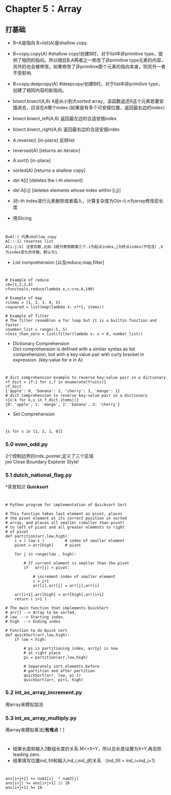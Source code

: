 # Chapter 5：Array

## 打基础
* B=A是指向 B=list(A)是shallow copy.
* B=copy.copy(A) #shallow copy!创建B时，对于list中非primitive type，提供了相同的指向。所以随后B,A两者之一修改了非primitive type元素的内容，另外的也会被修改。如果修改了非primitive那个元素的指向本身，则另外一者不受影响.
* B=copy.deepcopy(A) #deepcopy!创建B时，对于list中非primitive type，创建了相同内容的新指向。
* bisect.bisect(A,6) A是从小到大sorted array，该函数返还6这个元素若要安插进去，应该在A哪个index.(如果是有多个可安插位置，返回最右边的index）  
* bisect.bisect_left(A,6) 返回最左边的合适安插index
* bisect.bisect_right(A,6) 返回最右边的合适安插index
* A.reverse()  [in-place] 反转list
* reversed(A)  [returns an iterator)
* A.sort()     [in-place]
* sorted(A)    [returns a shallow copy]
* del A[i] [deletes the i-th element]
* del A[i:j] [deletes elements whose index within [i,j)]
* 对i-th index进行元素删除或者插入，计算复杂度为O(n-i).n为array修改前长度

* 用Slicing  
#	
	B=A[:] 代表shallow copy
	A[::-1] reverses list
    A[i:j:k] 注意负数,比如-3是代表倒数第三个.i为起点index,j为终点index(不包含）,k为index变化的步数，默认为1.

* List comprehension [以及reduce,map,filter]
#
	# Example of reduce
	>A=[1,2,3,4]
	>functools.reduce(lambda e,c:c+e,A,100)

	# Example of map
	>items = [1, 2, 3, 4, 5]
	>squared = list(map(lambda x: x**2, items))
	
	# Example of filter 
    # The filter resembles a for loop but it is a builtin function and faster.
	>number_list = range(-5, 5)
	>less_than_zero = list(filter(lambda x: x < 0, number_list))

* Dictionary Comprehension  
  Dict comprehension is defined with a similar syntax as list comprehension, but with a key:value pair with curly
  bracket in expression.   {key:value for e in A}
#
	# dict comprehension example to reverse key:value pair in a dictionary
	>f_dict = {f:i for i,f in enumerate(fruits)}
	>f_dict
	{'apple': 0, 'banana': 2, 'cherry': 3, 'mango': 1}
	# dict comprehension to reverse key:value pair in a dictionary
	>{v:k for k,v in f_dict.items()}
	{0: 'apple', 1: 'mango', 2: 'banana', 3: 'cherry'}

    
* Set Comprehension
#
	{s for s in [1, 2, 1, 0]}
### 5.0 even_odd.py
2个控制边界的indx_pointer,定义了三个区域  
joo Close Boundary Explorer Style!
### 5.1 dutch_national_flag.py  

*背景知识 **Quicksort**
#
	# Python program for implementation of Quicksort Sort 
	  
	# This function takes last element as pivot, places 
	# the pivot element at its correct position in sorted 
	# array, and places all smaller (smaller than pivot) 
	# to left of pivot and all greater elements to right 
	# of pivot 
	def partition(arr,low,high): 
	    i = ( low-1 )         # index of smaller element 
	    pivot = arr[high]     # pivot 
	  
	    for j in range(low , high): 
	  
	        # If current element is smaller than the pivot 
	        if   arr[j] < pivot: 
	          
	            # increment index of smaller element 
	            i = i+1 
	            arr[i],arr[j] = arr[j],arr[i] 
	  
	    arr[i+1],arr[high] = arr[high],arr[i+1] 
	    return ( i+1 ) 
	  
	# The main function that implements QuickSort 
	# arr[] --> Array to be sorted, 
	# low  --> Starting index, 
	# high  --> Ending index 
	  
	# Function to do Quick sort 
	def quickSort(arr,low,high): 
	    if low < high: 
	  
	        # pi is partitioning index, arr[p] is now 
	        # at right place 
	        pi = partition(arr,low,high) 
	  
	        # Separately sort elements before 
	        # partition and after partition 
	        quickSort(arr, low, pi-1) 
	        quickSort(arr, pi+1, high) 
	  

### 5.2 int_as_array_increment.py 
用array来模拟加法

### 5.3 int_as_array_multiply.py 
用array来模拟乘法[**有难点**！]  
#
* 结果长度和输入2数组长度的关系 M<=X+Y，所以总长度设置为X+Y,再去除leading zero.
* 结果填写位置ind_fill和输入ind_i,ind_j的关系 （ind_fill = ind_i+ind_j+1）  
#
	ans[i+j+1] += num1[i]  * num2[j] 
	ans[i+j] += ans[i+j+1] // 10
    ans[i+j+1] %= 10

